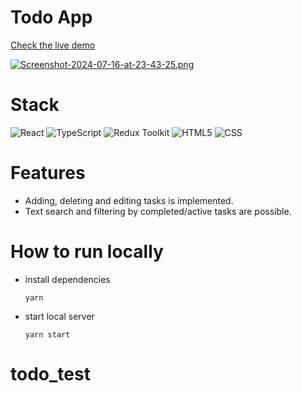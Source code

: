 # Todo App



[Check the live demo](https://todo-test-seven.vercel.app/)

[![Screenshot-2024-07-16-at-23-43-25.png](https://i.postimg.cc/sXtTqVmj/Screenshot-2024-07-16-at-23-43-25.png)](https://postimg.cc/cgB78GP2)
# Stack
![React](https://img.shields.io/badge/React-20232A?style=for-the-badge&logo=react&logoColor=61DAFB)
![TypeScript](https://img.shields.io/badge/TypeScript-007ACC?style=for-the-badge&logo=typescript&logoColor=white)
![Redux Toolkit](https://img.shields.io/badge/Redux%20Toolkit-purple?style=for-the-badge&logoColor=white)
![HTML5](https://img.shields.io/badge/HTML5-E34F26?style=for-the-badge&logo=html5&logoColor=white)
![CSS](https://img.shields.io/badge/CSS3-1572B6?style=for-the-badge&logo=css3&logoColor=white)

# Features
- Adding, deleting and editing tasks is implemented.
- Text search and filtering by completed/active tasks are possible.


  



# How to run locally
- install dependencies

  ```
  yarn
  ```
- start local server

  ```
  yarn start
  ```
# todo_test
